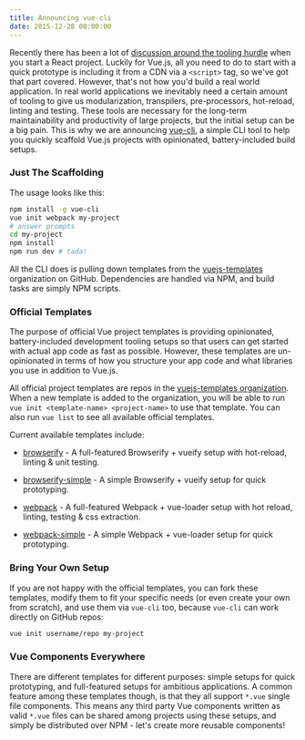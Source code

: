 ```yaml
---
title: Announcing vue-cli
date: 2015-12-28 00:00:00
---
```


Recently there has been a lot of [discussion around the tooling hurdle](https://medium.com/@ericclemmons/javascript-fatigue-48d4011b6fc4#.chg95e5p6) when you start a React project. Luckily for Vue.js, all you need to do to start with a quick prototype is including it from a CDN via a `<script>` tag, so we've got that part covered. However, that's not how you'd build a real world application. In real world applications we inevitably need a certain amount of tooling to give us modularization, transpilers, pre-processors, hot-reload, linting and testing. These tools are necessary for the long-term maintainability and productivity of large projects, but the initial setup can be a big pain. This is why we are announcing [vue-cli](https://github.com/vuejs/vue-cli), a simple CLI tool to help you quickly scaffold Vue.js projects with opinionated, battery-included build setups.

<!-- more -->

### Just The Scaffolding

The usage looks like this:

```bash
npm install -g vue-cli
vue init webpack my-project
# answer prompts
cd my-project
npm install
npm run dev # tada!
```

All the CLI does is pulling down templates from the [vuejs-templates](https://github.com/vuejs-templates) organization on GitHub. Dependencies are handled via NPM, and build tasks are simply NPM scripts.

### Official Templates

The purpose of official Vue project templates is providing opinionated, battery-included development tooling setups so that users can get started with actual app code as fast as possible. However, these templates are un-opinionated in terms of how you structure your app code and what libraries you use in addition to Vue.js.

All official project templates are repos in the [vuejs-templates organization](https://github.com/vuejs-templates). When a new template is added to the organization, you will be able to run `vue init <template-name> <project-name>` to use that template. You can also run `vue list` to see all available official templates.

Current available templates include:

- [browserify](https://github.com/vuejs-templates/browserify) - A full-featured Browserify + vueify setup with hot-reload, linting & unit testing.

- [browserify-simple](https://github.com/vuejs-templates/browserify-simple) - A simple Browserify + vueify setup for quick prototyping.

- [webpack](https://github.com/vuejs-templates/webpack) - A full-featured Webpack + vue-loader setup with hot reload, linting, testing & css extraction.

- [webpack-simple](https://github.com/vuejs-templates/webpack-simple) - A simple Webpack + vue-loader setup for quick prototyping.

### Bring Your Own Setup

If you are not happy with the official templates, you can fork these templates, modify them to fit your specific needs (or even create your own from scratch), and use them via `vue-cli` too, because `vue-cli` can work directly on GitHub repos:

```bash
vue init username/repo my-project
```

### Vue Components Everywhere

There are different templates for different purposes: simple setups for quick prototyping, and full-featured setups for ambitious applications. A common feature among these templates though, is that they all support `*.vue` single file components. This means any third party Vue components written as valid `*.vue` files can be shared among projects using these setups, and simply be distributed over NPM - let's create more reusable components!

